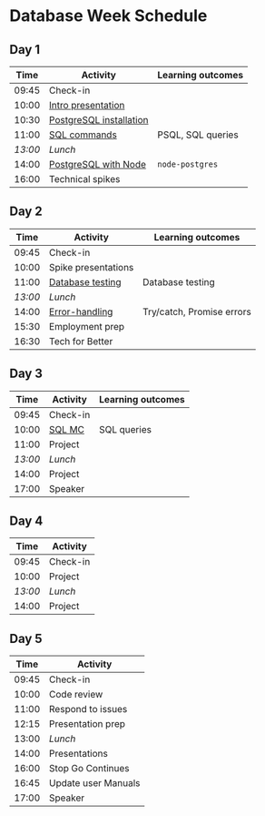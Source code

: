 # Database Week Schedule

## Day 1

| Time    | Activity                                    | Learning outcomes |
| ------- | ------------------------------------------- | ----------------- |
| 09:45   | Check-in                                    |                   |
| 10:00   | [Intro presentation][intro-slides]          |                   |
| 10:30   | [PostgreSQL installation][postgres-install] |                   |
| 11:00   | [SQL commands][sql-intro]                   | PSQL, SQL queries |
| _13:00_ | _Lunch_                                     |                   |
| 14:00   | [PostgreSQL with Node][postgres-node]       | `node-postgres`   |
| 16:00   | Technical spikes                            |                   |

[intro-slides]: https://docs.google.com/presentation/d/14LXEKmHM6xqjTvPLyKw0trtprGeNkD0VLgWkE8Z2ouo/edit#slide=id.g4dfce81f19_0_45
[postgres-install]: https://github.com/macintoshhelper/learn-sql/blob/master/postgresql/setup.md
[sql-intro]: https://github.com/foundersandcoders/sql-commands-intro/
[postgres-node]: https://github.com/oliverjam/learn-node-postgres

## Day 2

| Time    | Activity                         | Learning outcomes         |
| ------- | -------------------------------- | ------------------------- |
| 09:45   | Check-in                         |                           |
| 10:00   | Spike presentations              |                           |
| 11:00   | [Database testing][db-testing]   | Database testing          |
| _13:00_ | _Lunch_                          |                           |
| 14:00   | [Error-handling][error-handling] | Try/catch, Promise errors |
| 15:30   | Employment prep                  |                           |
| 16:30   | Tech for Better                  |                           |

[db-testing]: https://github.com/oliverjam/learn-database-testing
[error-handling]: https://github.com/oliverjam/learn-node-error-handling

## Day 3

| Time    | Activity         | Learning outcomes |
| ------- | ---------------- | ----------------- |
| 09:45   | Check-in         |                   |
| 10:00   | [SQL MC][sql-mc] | SQL queries       |
| 11:00   | Project          |                   |
| _13:00_ | _Lunch_          |                   |
| 14:00   | Project          |                   |
| 17:00   | Speaker          |                   |

[sql-mc]: https://github.com/foundersandcoders/db-morning-challenge

## Day 4

| Time    | Activity |
| ------- | -------- |
| 09:45   | Check-in |
| 10:00   | Project  |
| _13:00_ | _Lunch_  |
| 14:00   | Project  |

## Day 5

| Time  | Activity            |
| ----- | ------------------- |
| 09:45 | Check-in            |
| 10:00 | Code review         |
| 11:00 | Respond to issues   |
| 12:15 | Presentation prep   |
| 13:00 | _Lunch_             |
| 14:00 | Presentations       |
| 16:00 | Stop Go Continues   |
| 16:45 | Update user Manuals |
| 17:00 | Speaker             |
